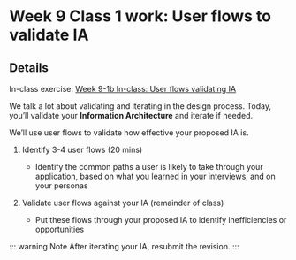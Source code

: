# Week 9 Class 1 work: User flows to validate IA

## Details

In-class exercise: [Week 9-1b In-class: User flows validating IA](https://drive.google.com/drive/folders/1kCPUsO4_f6Hz47THcBzFBiMlCJIzpvG7)

We talk a lot about validating and iterating in the design process. Today, you’ll validate your **Information Architecture** and iterate if needed.

We’ll use user flows to validate how effective your proposed IA is.

1. Identify 3-4 user flows (20 mins)
    - Identify the common paths a user is likely to take through your application, based on what you learned in your interviews, and on your personas

2. Validate user flows against your IA (remainder of class)
    - Put these flows through your proposed IA to identify inefficiencies or opportunities

::: warning Note
After iterating your IA, resubmit the revision. 
:::